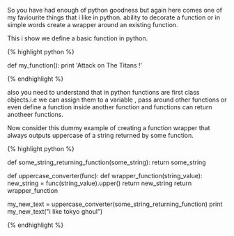 So you have had enough of python goodness but again here comes one of my faviourite things that i like in python.
ability to decorate a function or in simple words create a wrapper around an existing function.

This i show we define a basic function in python.

{% highlight python %}

def my_function():
	print 'Attack on The Titans !'

{% endhighlight %}

also you need to understand that in  python functions are first class objects.i.e we can assign them to a variable , pass around other functions or even define a function inside another function and functions can return anotheer functions.

Now consider this dummy example of creating a function wrapper that always outputs uppercase of a string returned by some function.

{% highlight python %}

def some_string_returning_function(some_string):
	return some_string


def uppercase_converter(func):
	def wrapper_function(string_value):
		new_string = func(string_value).upper()
		return new_string
	return wrapper_function

my_new_text = uppercase_converter(some_string_returning_function)
print my_new_text("i like tokyo ghoul")

{% endhighlight %}
